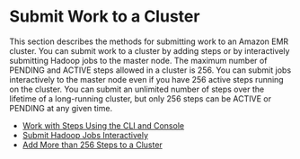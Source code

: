 # Submit Work to a Cluster<a name="AddingStepstoaJobFlow"></a>

This section describes the methods for submitting work to an Amazon EMR cluster\. You can submit work to a cluster by adding steps or by interactively submitting Hadoop jobs to the master node\. The maximum number of PENDING and ACTIVE steps allowed in a cluster is 256\. You can submit jobs interactively to the master node even if you have 256 active steps running on the cluster\. You can submit an unlimited number of steps over the lifetime of a long\-running cluster, but only 256 steps can be ACTIVE or PENDING at any given time\.


+ [Work with Steps Using the CLI and Console](emr-work-with-steps.md)
+ [Submit Hadoop Jobs Interactively](interactive-jobs.md)
+ [Add More than 256 Steps to a Cluster](AddMoreThan256Steps.md)